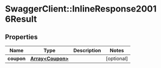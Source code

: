 # SwaggerClient::InlineResponse20016Result

## Properties
Name | Type | Description | Notes
------------ | ------------- | ------------- | -------------
**coupon** | [**Array&lt;Coupon&gt;**](Coupon.md) |  | [optional] 


